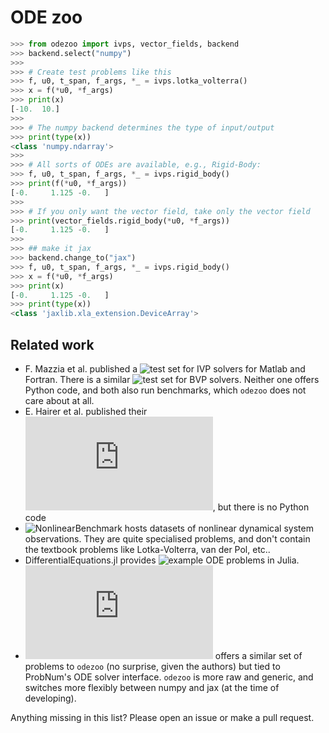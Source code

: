 # ODE zoo

```python 
>>> from odezoo import ivps, vector_fields, backend
>>> backend.select("numpy")
>>>
>>> # Create test problems like this
>>> f, u0, t_span, f_args, *_ = ivps.lotka_volterra()
>>> x = f(*u0, *f_args)
>>> print(x)
[-10.  10.]
>>>
>>> # The numpy backend determines the type of input/output
>>> print(type(x))
<class 'numpy.ndarray'>
>>>
>>> # All sorts of ODEs are available, e.g., Rigid-Body:
>>> f, u0, t_span, f_args, *_ = ivps.rigid_body()
>>> print(f(*u0, *f_args))
[-0.     1.125 -0.   ]
>>>
>>> # If you only want the vector field, take only the vector field
>>> print(vector_fields.rigid_body(*u0, *f_args))
[-0.     1.125 -0.   ]
>>>
>>> ## make it jax
>>> backend.change_to("jax")
>>> f, u0, t_span, f_args, *_ = ivps.rigid_body()
>>> x = f(*u0, *f_args)
>>> print(x)
[-0.     1.125 -0.   ]
>>> print(type(x))
<class 'jaxlib.xla_extension.DeviceArray'>

```



## Related work

* F. Mazzia et al. published a ![test set for IVP solvers](https://archimede.uniba.it/~testset/testsetivpsolvers/?page_id=51) for Matlab and Fortran. 
  There is a similar ![test set for BVP solvers](https://archimede.uniba.it/~bvpsolvers/testsetbvpsolvers/). Neither one offers Python code, and both also run benchmarks, which `odezoo` does not care about at all.
* E. Hairer et al. published their ![stiff ODE test set](https://www.unige.ch/~hairer/testset/testset.html), but there is no Python code
* ![NonlinearBenchmark](https://www.nonlinearbenchmark.org/) hosts datasets of nonlinear dynamical system observations. They are quite specialised problems, and don't contain the textbook problems like Lotka-Volterra, van der Pol, etc..
* DifferentialEquations.jl provides ![example ODE problems](https://diffeq.sciml.ai/stable/types/ode_types/#Example-Problems) in Julia.
* ![ProbNum's problem zoo](https://probnum.readthedocs.io/en/latest/api/problems/zoo.diffeq.html) offers a similar set of problems to `odezoo` (no surprise, given the authors) but tied to ProbNum's ODE solver interface. `odezoo` is more raw and generic, and switches more flexibly between numpy and jax (at the time of developing).

Anything missing in this list? Please open an issue or make a pull request.

